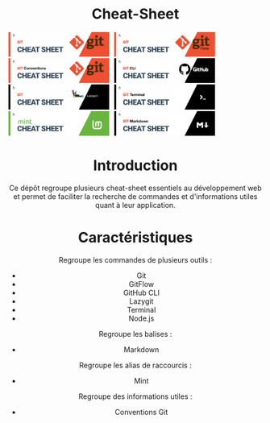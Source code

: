 
<div align="center">

# Cheat-Sheet

<div style="display: flex; flex-wrap: wrap;">
    <a href="/git/git.md"><img src="/readme-pics/git-readme.png" alt="Git" style="width: 200px; height: auto; margin-right: 10px;"></a>
    <a href="/git/gitflow.md"><img src="/readme-pics/gitflow-readme.png" alt="GitFlow" style="width: 200px; height: auto; margin-right: 10px;"></a>
    <a href="/git/conventional-commits.md"><img src="/readme-pics/git-conventions-readme.png" alt="Conventional Commits" style="width: 200px; height: auto; margin-right: 10px;"></a>
    <a href="/git/github-cli.md"><img src="/readme-pics/github-cli-readme.png" alt="GitHub CLI" style="width: 200px; height: auto; margin-right: 10px;"></a>
    <a href="/git/lazygit.md"><img src="/readme-pics/lazygit-readme.png" alt="Lazygit" style="width: 200px; height: auto; margin-right: 10px;"></a>
    <a href="/terminal/terminal.md"><img src="/readme-pics/terminal-readme.png" alt="Terminal" style="width: 200px; height: auto; margin-right: 10px;"></a>
    <a href="/shortcut-sys/shortcut.md"><img src="/readme-pics/shortcut-readme.png" alt="link shortcut" style="width: 200px; height: auto; margin-right: 10px;"></a>
    <a href="/markdown/markdown.md"><img src="/readme-pics/markdown-readme.png" alt="Markdown" style="width: 200px; height: auto; margin-right: 10px;"></a>
</div>


# Introduction

Ce dépôt regroupe plusieurs cheat-sheet essentiels au développement web et permet de faciliter la recherche de commandes et d'informations utiles quant à leur application.

# Caractéristiques

Regroupe les commandes de plusieurs outils :

- Git
- GitFlow
- GitHub CLI
- Lazygit
- Terminal
- Node.js

Regroupe les balises :
- Markdown

Regroupe les alias de raccourcis :

- Mint

Regroupe des informations utiles :

- Conventions Git
